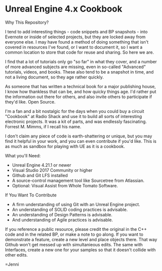 # Unreal Engine 4.x Cookbook

Why This Repository?

I tend to add interesting things - code snippets and BP snapshots - into Evernote or inside of selected projects, but they are locked away from everyone else. I may have found a method of doing something that isn't covered in resources I've found, or I want to document it, so I want a common location to store that code for reuse and sharing. So here we are.

I find that a lot of tutorials only go "so far" in what they cover, and a number of more advanced subjects are missing, even in so-called "Advanced" tutorials, videos, and books.  These also tend to be a snapshot in time, and not a living document, so they age rather quickly.

As someone that has written a technical book for a major publishing house, I know how thankless that can be, and how quicky things age. I'd rather put the information out there for others, and also invite others to participate if they'd like. Open Source.

I'm a fan and a bit nostalgic for the days when you could buy a circuit "Cookbook" at Radio Shack and use it to build all sorts of interesting electronic projects. It was a kit of parts, and was endlessly fascinating. Forrest M. Mimms, if I recall his name.

I don't claim any piece of code is earth-shattering or unique, but you may find it helpful in your work, and you can even contribute if you'd like. This is as much as sandbox for playing with UE as it is a cookbook. 

What you'll Need:

* Unreal Engine 4.21.1 or newer
* Visual Studio 2017 Community or higher
* Github and Git LFS installed
* A source-control management tool like Sourcetree from Atlassian.
* Optional: Visual Assist from Whole Tomato Software.

If You Want To Contribute

* A firm understanding of using Git with an Unreal Engine project.
* An understanding of SOLID coding practices is advisable. 
* An understanding of Design Patterns is advisable.
* And understanding of Agile practices is advisable.

If you reference a public resource, please credit the original in the C++ code and in the related BP, or make a note to go along. If you want to demonstrate a feature, create a new level and place objects there. That way Github won't get messed up with simultanieous edits. The same with Interfaces, create a new one for your samples so that it doesn't collide with other edits.


 =Jenni

